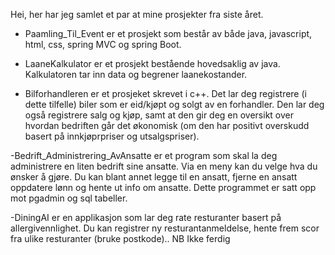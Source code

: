Hei, her har jeg samlet et par at mine prosjekter fra siste året.

- Paamling_Til_Event er et prosjekt som består av både java, javascript, html, css, spring MVC og spring Boot.
  
- LaaneKalkulator er et prosjekt bestående hovedsaklig av java. Kalkulatoren tar inn data og begrener laanekostander.
  
- Bilforhandleren er et prosjeket skrevet i c++. Det lar deg registrere (i dette tilfelle) biler som er eid/kjøpt og solgt av en forhandler. 
Den lar deg også registrere salg og kjøp, samt at den gir deg en oversikt over hvordan bedriften går det økonomisk (om den har positivt overskudd basert på innkjøprpriser og utsalgspriser).

-Bedrift_Administrering_AvAnsatte er et program som skal la deg administrere en liten bedrift sine ansatte.
Via en meny kan du velge hva du ønsker å gjøre. Du kan blant annet legge til en ansatt, fjerne en ansatt
oppdatere lønn og hente ut info om ansatte. Dette programmet er satt opp mot pgadmin og sql tabeller. 

-DiningAI er en applikasjon som lar deg rate resturanter basert på allergivennlighet. Du kan registrer ny resturantanmeldelse, hente frem scor fra ulike resturanter (bruke postkode).. NB Ikke ferdig
